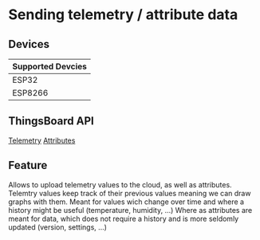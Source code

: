 # Sending telemetry / attribute data

## Devices
| Supported Devcies |
|-------------------|
|  ESP32            |
|  ESP8266          |

## ThingsBoard API
[Telemetry](https://thingsboard.io/docs/user-guide/telemetry/)
[Attributes](https://thingsboard.io/docs/user-guide/attributes/)

## Feature
Allows to upload telemetry values to the cloud, as well as attributes.
Telemtry values keep track of their previous values meaning we can draw graphs with them.
Meant for values wich change over time and where a history might be useful (temperature, humidity, ...)
Where as attributes are meant for data, which does not require a history and is more seldomly updated (version, settings, ...)
